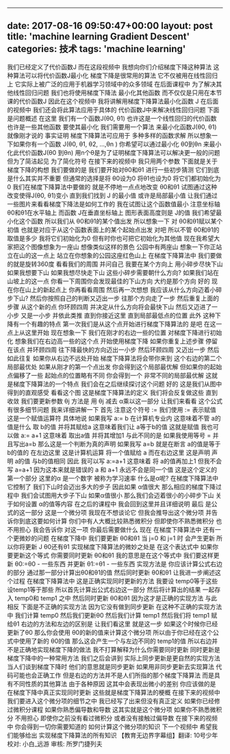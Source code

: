 
---
date: 2017-08-16 09:50:47+00:00
layout: post
title: 'machine learning Gradient Descent'
categories: 技术
tags:  'machine learning'
---




我们已经定义了代价函数J 而在这段视频中 我想向你们介绍梯度下降这种算法 这种算法可以将代价函数J最小化 梯度下降是很常用的算法 它不仅被用在线性回归上 它实际上被广泛的应用于机器学习领域中的众多领域 在后面课程中 为了解决其他线性回归问题 我们也将使用梯度下降法 最小化其他函数 而不仅仅是只用在本节课的代价函数J 因此在这个视频中 我将讲解用梯度下降算法最小化函数 J 在后面的视频中 我们还会将此算法应用于具体的 代价函数J中来解决线性回归问题 下面是问题概述 在这里 我们有一个函数J(θ0, θ1) 也许这是一个线性回归的代价函数 也许是一些其他函数 要使其最小化 我们需要用一个算法 来最小化函数J(θ0, θ1) 就像刚才说的 事实证明 梯度下降算法可应用于 多种多样的函数求解 所以想象一下如果你有一个函数 J(θ0, θ1, θ2, ...,θn ) 你希望可以通过最小化 θ0到θn 来最小化此代价函数J(θ0 到θn) 用n个θ是为了证明梯度下降算法可以解决更一般的问题 但为了简洁起见 为了简化符号 在接下来的视频中 我只用两个参数 下面就是关于梯度下降的构想 我们要做的是 我们要开始对θ0和θ1 进行一些初步猜测 它们到底是什么其实并不重要 但通常的选择是将 θ0设为0 将θ1也设为0 将它们都初始化为0 我们在梯度下降算法中要做的 就是不停地一点点地改变 θ0和θ1 试图通过这种改变使得J(θ0, θ1)变小 直到我们找到 J 的最小值 或许是局部最小值 让我们通过一些图片来看看梯度下降法是如何工作的 我在试图让这个函数值最小 注意坐标轴 θ0和θ1在水平轴上 而函数 J在垂直坐标轴上 图形表面高度则是 J的值 我们希望最小化这个函数 所以我们从 θ0和θ1的某个值出发 所以想象一下 对 θ0和θ1赋以某个初值 也就是对应于从这个函数表面上的某个起始点出发 对吧 所以不管 θ0和θ1的取值是多少 我将它们初始化为0 但有时你也可把它初始化为其他值 现在我希望大家把这个图像想象为一座山 想像类似这样的景色 公园中有两座山 想象一下你正站立在山的这一点上 站立在你想象的公园这座红色山上 在梯度下降算法中 我们要做的就是旋转360度 看看我们的周围 并问自己 我要在某个方向上 用小碎步尽快下山 如果我想要下山 如果我想尽快走下山 这些小碎步需要朝什么方向? 如果我们站在山坡上的这一点 你看一下周围 ​​你会发现最佳的下山方向 大约是那个方向 好的 现在你在山上的新起点上 你再看看周围 然后再一次想想 我应该从什么方向迈着小碎步下山? 然后你按照自己的判断又迈出一步 往那个方向走了一步 然后重复上面的步骤 从这个新的点 你环顾四周 并决定从什么方向将会最快下山 然后又迈进了一小步 又是一小步
并依此类推 直到你接近这里 直到局部最低点的位置 此外 这种下降有一个有趣的特点 第一次我们是从这个点开始进行梯度下降算法的 是吧 在这一点上从这里开始 现在想象一下 我们在刚才的右边一些的位置 对梯度下降进行初始化 想象我们在右边高一些的这个点 开始使用梯度下降 如果你重复上述步骤 停留在该点 并环顾四周 往下降最快的方向迈出一小步 然后环顾四周 又迈出一步 然后如此往复 如果你从右边不远处开始 梯度下降算法将会带你来到 这个右边的第二个局部最优处 如果从刚才的第一个点出发 你会得到这个局部最优解 但如果你的起始点偏移了一些 起始点的位置略有不同 你会得到一个 非常不同的局部最优解 这就是梯度下降算法的一个特点 我们会在之后继续探讨这个问题 好的 这是我们从图中得到的直观感受 看看这个图 这是梯度下降算法的定义 我们将会反复做这些 直到收敛 我们要更新参数 θj 方法是 用 θj 减去 α乘以这一部分 让我们来看看 这个公式有很多细节问题 我来详细讲解一下 首先 注意这个符号 := 我们使用 := 表示赋值 这是一个赋值运算符 具体地说 如果我写 a:= b 在计算机专业内 这意味着不管 a的值是什么 取 b的值 并将其赋给a 这意味着我们让 a等于b的值 这就是赋值 我也可以做 a:= a+1 这意味着 取出a值 并将其增加1 与此不同的是 如果我使用等号 = 并且写出a=b 那么这是一个判断为真的声明 如果我写 a=b 就是在断言 a的值是等于 b的值的 在左边这里 这是计算机运算 将一个值赋给 a 而在右边这里 这是声明 声明 a的值 与b的值相同 因此 我可以写 a:=a+1 这意味着 将 a的值再加上1 但我不会写 a=a+1 因为这本来就是错误的 a 和 a+1 永远不会是同一个值 这是这个定义的第一个部分 这里的α 是一个数字 被称为学习速率 什么是α呢?  在梯度下降算法中 它控制了 我们下山时会迈出多大的步子 因此如果 α值很大 那么相应的梯度下降过程中 我们会试图用大步子下山 如果α值很小 那么我们会迈着很小的小碎步下山 关于如何设置 α的值等内容 在之后的课程中 我会回到这里并且详细说明 最后 是公式的这一部分 这是一个微分项 我现在不想谈论它 但我会推导出这个微分项 并告诉你到底这要如何计算 你们中有人大概比较熟悉微积分 但即使你不熟悉微积分 也不用担心 我会告诉你 对这一项 你最后需要做什么 现在 在梯度下降算法中 还有一个更微妙的问题 在梯度下降中 我们要更新 θ0和θ1 当 j=0 和 j=1 时 会产生更新 所以你将更新 J θ0还有θ1 实现梯度下降算法的微妙之处是 在这个表达式中 如果你要更新这个等式 你需要同时更新 θ0和θ1 我的意思是在这个等式中 我们要这样更新 θ0:=θ0 - 一些东西 并更新 θ1:=θ1 - 一些东西 实现方法是 你应该计算公式右边的部分 通过那一部分计算出θ0和θ1的值 然后同时更新 θ0和θ1 让我进一步阐述这个过程 在梯度下降算法中 这是正确实现同时更新的方法 我要设 temp0等于这些 设temp1等于那些 所以首先计算出公式右边这一部分 然后将计算出的结果 一起存入 temp0和 temp1 之中 然后同时更新 θ0和θ1 因为这才是正确的实现方法 与此相反 下面是不正确的实现方法 因为它没有做到同步更新 在这种不正确的实现方法中 我们计算 temp0 然后我们更新θ0 然后我们计算 temp1 然后我们将 temp1 赋给θ1 右边的方法和左边的区别是 让我们看这里 就是这一步 如果这个时候你已经更新了θ0 那么你会使用 θ0的新的值来计算这个微分项 所以由于你已经在这个公式中使用了新的 θ0的值 那么这会产生一个与左边不同的 temp1的值 所以右边并不是正确地实现梯度下降的做法 我不打算解释为什么你需要同时更新 同时更新是梯度下降中的一种常用方法 我们之后会讲到 实际上同步更新是更自然的实现方法 当人们谈到梯度下降时 他们的意思就是同步更新 如果用非同步更新去实现算法 代码可能也会正确工作 但是右边的方法并不是人们所指的那个梯度下降算法 而是具有不同性质的其他算法 由于各种原因 这其中会表现出微小的差别 你应该做的是 在梯度下降中真正实现同时更新 这些就是梯度下降算法的梗概 在接下来的视频中 我们要进入这个微分项的细节之中 我已经写了出来但没有真正定义 如果你已经修过微积分课程 如果你熟悉偏导数和导数 这其实就是这个微分项 如果你不熟悉微积分 不用担心 即使你之前没有看过微积分 或者没有接触过偏导数 在接下来的视频中 你会得到一切你需要知道的 如何计算这个微分项的知识 下一个视频中 希望我们能够给出 实现梯度下降算法的所有知识 【教育无边界字幕组】翻译: 10号少年  校对: 小白_远游 审核: 所罗门捷列夫